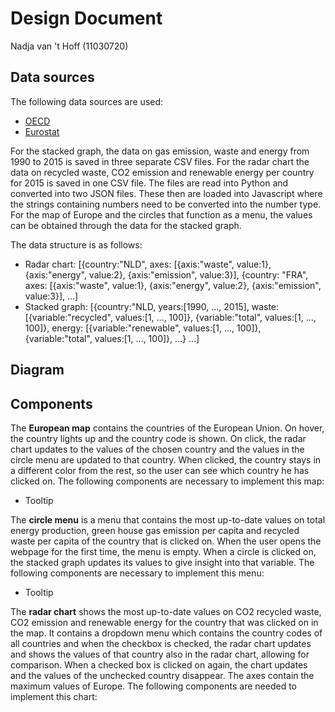 # Design Document

Nadja van 't Hoff (11030720)

## Data sources

The following data sources are used:
* [OECD](https://data.oecd.org/)
* [Eurostat](http://ec.europa.eu/eurostat/tgm/table.do;jsessionid=PbTQQGJAzezccxsmIuO9cUmiejxpzxCSTmmU_4YBiZirDebj2HrY!1989877910?tab=table&plugin=1&language=en&pcode=t2020_rt120)

For the stacked graph, the data on gas emission, waste and energy from 1990 to 2015 is saved in three separate CSV files. For the radar chart the data on recycled waste, CO2 emission and renewable energy per country for 2015 is saved in one CSV file. The files are read into Python and converted into two JSON files. These then are loaded into Javascript where the strings containing numbers need to be converted into the number type. For the map of Europe and the circles that function as a menu, the values can be obtained through the data for the stacked graph.

The data structure is as follows:
* Radar chart: [{country:"NLD", axes: [{axis:"waste", value:1}, {axis:"energy", value:2}, {axis:"emission", value:3}], {country: "FRA", axes: [{axis:"waste", value:1}, {axis:"energy", value:2}, {axis:"emission", value:3}], ...]
* Stacked graph: [{country:"NLD, years:[1990, ..., 2015], waste: [{variable:"recycled", values:[1, ..., 100]}, {variable:"total", values:[1, ..., 100]}, energy: [{variable:"renewable", values:[1, ..., 100]}, {variable:"total", values:[1, ..., 100]}, ...} ...]

## Diagram


## Components

The **European map** contains the countries of the European Union. On hover, the country lights up and the country code is shown. On click, the radar chart updates to the values of the chosen country and the values in the circle menu are updated to that country. When clicked, the country stays in a different color from the rest, so the user can see which country he has clicked on. The following components are necessary to implement this map:
* Tooltip

The **circle menu** is a menu that contains the most up-to-date values on total energy production, green house gas emission per capita and recycled waste per capita of the country that is clicked on. When the user opens the webpage for the first time, the menu is empty. When a circle is clicked on, the stacked graph updates its values to give insight into that variable. The following components are necessary to implement this menu:
* Tooltip

The **radar chart** shows the most up-to-date values on CO2 recycled waste, CO2 emission and renewable energy for the country that was clicked on in the map. It contains a dropdown menu which contains the country codes of all countries and when the checkbox is checked, the radar chart updates and shows the values of that country also in the radar chart, allowing for comparison. When a checked box is clicked on again, the chart updates and the values of the unchecked country disappear. The axes contain the maximum values of Europe. The following components are needed to implement this chart:

